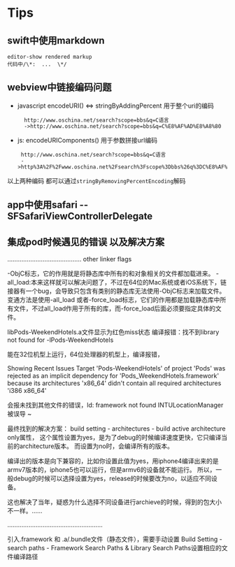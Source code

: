 # Tips

## swift中使用markdown

```text
editor-show rendered markup
代码中/\*:  ...  \*/
```

## webview中链接编码问题

* javascript encodeURI\(\) &lt;=&gt; stringByAddingPercent 用于整个uri的编码

  ```text
    http://www.oschina.net/search?scope=bbs&q=C语言
    ->http://www.oschina.net/search?scope=bbs&q=C%E8%AF%AD%E8%A8%80 
  ```

* js: encodeURIComponents\(\) 用于参数拼接url编码

  ```text
   http://www.oschina.net/search?scope=bbs&q=C语言
   ->http%3A%2F%2Fwww.oschina.net%2Fsearch%3Fscope%3Dbbs%26q%3DC%E8%AF%AD%E8%A8%80
  ```

以上两种编码 都可以通过`stringByRemovingPercentEncoding`解码

## app中使用safari -- SFSafariViewControllerDelegate

## 集成pod时候遇见的错误 以及解决方案

…………………………………… other linker flags

-ObjC标志，它的作用就是将静态库中所有的和对象相关的文件都加载进来。 -all\_load:本来这样就可以解决问题了，不过在64位的Mac系统或者iOS系统下，链接器有一个bug，会导致只包含有类别的静态库无法使用-ObjC标志来加载文件。变通方法是使用-all\_load 或者-force\_load标志，它们的作用都是加载静态库中所有文件，不过all\_load作用于所有的库，而-force\_load后面必须要指定具体的文件。

libPods-WeekendHotels.a文件显示为红色miss状态 编译报错：找不到library not found for -lPods-WeekendHotels

能在32位机型上运行，64位处理器的机型上，编译报错，

Showing Recent Issues Target 'Pods-WeekendHotels' of project 'Pods' was rejected as an implicit dependency for 'Pods\_WeekendHotels.framework' because its architectures 'x86\_64' didn't contain all required architectures 'i386 x86\_64'

会报未找到其他文件的错误，ld: framework not found INTULocationManager 被误导 ~

最终找到的解决方案： build setting - architectures - build active architecture only属性， 这个属性设置为yes，是为了debug的时候编译速度更快，它只编译当前的architecture版本。 而设置为no时，会编译所有的版本。

编译出的版本是向下兼容的，比如你设置此值为yes，用iphone4编译出来的是armv7版本的，iphone5也可以运行，但是armv6的设备就不能运行。 所以，一般debug的时候可以选择设置为yes，release的时候要改为no，以适应不同设备。

这也解决了当年，疑惑为什么选择不同设备进行archieve的时候，得到的包大小不一样。……

………………………………………………

引入.framework 和 .a/.bundle文件（静态文件），需要手动设置 Build Setting - search paths - Framework Search Paths & Library Search Paths设置相应的文件编译路径

